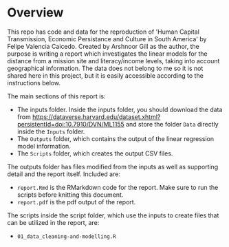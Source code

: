 # Overview

This repo has code and data for the reproduction of 'Human Capital Transmission, Economic Persistance and Culture in South America' by Felipe Valencia Caicedo. Created by Arshnoor Gill as the author, the purpose is writing a report which investigates the linear models for the distance from a mission site and literacy/income levels, taking into account geographical information. The data does not belong to me so it is not shared here in this project, but it is easily accessible according to the instructions below.

The main sections of this report is:
- The inputs folder. Inside the inputs folder, you should download the data from https://dataverse.harvard.edu/dataset.xhtml?persistentId=doi:10.7910/DVN/ML1155 and store the folder `Data` directly inside the `Inputs` folder.
- The `Outputs` folder, which contains the output of the linear regression model information.
- The `Scripts` folder, which creates the output CSV files.


The outputs folder has files modified from the inputs as well as supporting detail and the report itself. Included are:

-  `report.Rmd` is the RMarkdown code for the report. Make sure to run the scripts before knitting this document.
- `report.pdf` is the pdf output of the report.

The scripts inside the script folder, which use the inputs to create files that can be utilized in the report, are:

- `01_data_cleaning-and-modelling.R`